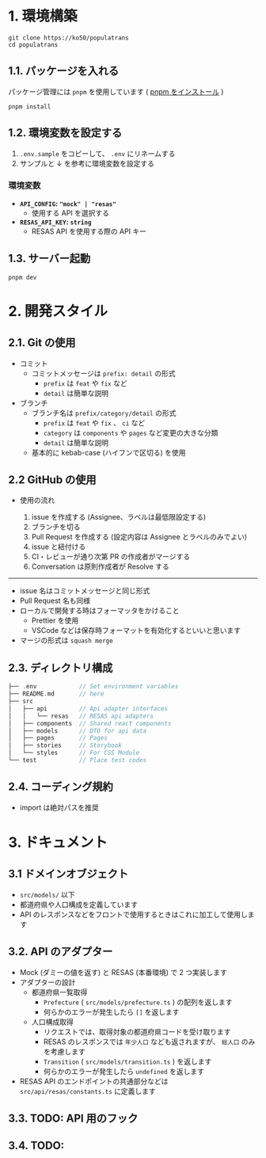 # 1. **環境構築**

```
git clone https://ko50/populatrans
cd populatrans
```

## 1.1. **パッケージを入れる**

パッケージ管理には `pnpm` を使用しています
( [pnpm をインストール](https://pnpm.io/installation) )

```
pnpm install
```

## 1.2. **環境変数を設定する**

1. `.env.sample` をコピーして、 `.env` にリネームする
1. サンプルと ↓ を参考に環境変数を設定する

### 環境変数

- **`API_CONFIG`: `"mock" | "resas"`**
  - 使用する API を選択する
- **`RESAS_API_KEY`: `string`**
  - RESAS API を使用する際の API キー

## 1.3. **サーバー起動**

```
pnpm dev
```

# 2. **開発スタイル**

## 2.1. **Git の使用**

- コミット
  - コミットメッセージは `prefix: detail` の形式
    - `prefix` は `feat` や `fix` など
    - `detail` は簡単な説明
- ブランチ
  - ブランチ名は `prefix/category/detail` の形式
    - `prefix` は `feat` や `fix` 、 `ci` など
    - `category` は `components` や `pages` など変更の大きな分類
    - `detail` は簡単な説明
  - 基本的に kebab-case (ハイフンで区切る) を使用

## 2.2 **GitHub の使用**

- 使用の流れ

  1. issue を作成する (Assignee、ラベルは最低限設定する)
  1. ブランチを切る
  1. Pull Request を作成する (設定内容は Assignee とラベルのみでよい)
  1. issue と紐付ける
  1. CI・レビューが通り次第 PR の作成者がマージする
  1. Conversation は原則作成者が Resolve する

---

- issue 名はコミットメッセージと同じ形式
- Pull Request 名も同様
- ローカルで開発する時はフォーマッタをかけること
  - Prettier を使用
  - VSCode などは保存時フォーマットを有効化するといいと思います
- マージの形式は `squash merge`

## 2.3. **ディレクトリ構成**

```c
├── .env            // Set environment variables
├── README.md       // here
├── src
│   ├── api         // Api adapter interfaces
│   │   └── resas   // RESAS api adapters
│   ├── components  // Shared react components
│   ├── models      // DTO for api data
│   ├── pages       // Pages
│   ├── stories     // Storybook
│   └── styles      // For CSS Module
└── test            // Place test codes
```

## 2.4. コーディング規約

- import は絶対パスを推奨

# 3. ドキュメント

## 3.1 ドメインオブジェクト

- `src/models/` 以下
- 都道府県や人口構成を定義しています
- API のレスポンスなどをフロントで使用するときはこれに加工して使用します

## 3.2. API のアダプター

- Mock (ダミーの値を返す) と RESAS (本番環境) で 2 つ実装します
- アダプターの設計
  - 都道府県一覧取得
    - `Prefecture` ( `src/models/prefecture.ts` ) の配列を返します
    - 何らかのエラーが発生したら `[]` を返します
  - 人口構成取得
    - リクエストでは、取得対象の都道府県コードを受け取ります
    - RESAS のレスポンスでは `年少人口` なども返されますが、 `総人口` のみを考慮します
    - `Transition` ( `src/models/transition.ts` ) を返します
    - 何らかのエラーが発生したら `undefined` を返します
- RESAS API のエンドポイントの共通部分などは `src/api/resas/constants.ts` に定義します

## 3.3. TODO: API 用のフック

## 3.4. TODO:
